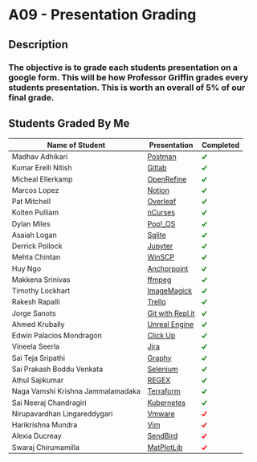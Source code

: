 # A09 - Presentation Grading
## Description
### The objective is to grade each students presentation on a google form. This will be how Professor Griffin grades every students presentation. This is worth an overall of 5% of our final grade.

## Students Graded By Me
| Name of Student | Presentation | Completed |
| --------------- | ------------ | --------- |
| Madhav Adhikari | [Postman](https://www.postman.com/) | <img src="https://github.com/ACHarrison32/4883-PT-Harrison/blob/main/index.png" width="10"> |
| Kumar Erelli Nitish | [Gitlab](https://docs.gitlab.com/ee/ci/) | <img src="https://github.com/ACHarrison32/4883-PT-Harrison/blob/main/index.png" width="10"> |
| Micheal Ellerkamp | [OpenRefine](https://openrefine.org/) | <img src="https://github.com/ACHarrison32/4883-PT-Harrison/blob/main/index.png" width="10"> |
| Marcos Lopez | [Notion](https://notion.so/) |  <img src="https://github.com/ACHarrison32/4883-PT-Harrison/blob/main/index.png" width="10"> |
| Pat Mitchell | [Overleaf](https://www.overleaf.com/) | <img src="https://github.com/ACHarrison32/4883-PT-Harrison/blob/main/index.png" width="10"> |
| Kolten Pulliam | [nCurses](https://www.youtube.com/watch?v=DtHO5DBZQHw) | <img src="https://github.com/ACHarrison32/4883-PT-Harrison/blob/main/index.png" width="10"> |
| Dylan Miles | [Pop!_OS](https://pop.system76.com/) | <img src="https://github.com/ACHarrison32/4883-PT-Harrison/blob/main/index.png" width="10"> |
| Asaiah Logan | [Sqlite](https://www.sqlite.org/index.html) | <img src="https://github.com/ACHarrison32/4883-PT-Harrison/blob/main/index.png" width="10"> |
| Derrick Pollock | [Jupyter](https://jupyter.org/) |  <img src="https://github.com/ACHarrison32/4883-PT-Harrison/blob/main/index.png" width="10"> |
| Mehta Chintan | [WinSCP](https://winscp.net/eng/index.php) | <img src="https://github.com/ACHarrison32/4883-PT-Harrison/blob/main/index.png" width="10"> |
| Huy Ngo | [Anchorpoint](https://www.anchorpoint.work/) | <img src="https://github.com/ACHarrison32/4883-PT-Harrison/blob/main/index.png" width="10"> |
| Makkena Srinivas | [ffmpeg](https://en.wikipedia.org/wiki/FFmpeg) | <img src="https://github.com/ACHarrison32/4883-PT-Harrison/blob/main/index.png" width="10"> |
| Timothy Lockhart | [ImageMagick](https://imagemagick.org/index.php) | <img src="https://github.com/ACHarrison32/4883-PT-Harrison/blob/main/index.png" width="10"> |
| Rakesh Rapalli | [Trello](https://trello.com) | <img src="https://github.com/ACHarrison32/4883-PT-Harrison/blob/main/index.png" width="10"> | 
| Jorge Sanots | [Git with Repl.it](https://replit.com/~) | <img src="https://github.com/ACHarrison32/4883-PT-Harrison/blob/main/index.png" width="10"> |
| Ahmed Krubally | [Unreal Engine](https://www.unrealengine.com/en-US) | <img src="https://github.com/ACHarrison32/4883-PT-Harrison/blob/main/index.png" width="10"> |
| Edwin Palacios Mondragon | [Click Up](https://testsigma.com/) | <img src="https://github.com/ACHarrison32/4883-PT-Harrison/blob/main/index.png" width="10"> |
| Vineela Seerla | [Jira](https://www.atlassian.com/software/jira/free) | <img src="https://github.com/ACHarrison32/4883-PT-Harrison/blob/main/index.png" width="10"> |
| Sai Teja Sripathi | [Graphy](https://graphy.app/)  | <img src="https://github.com/ACHarrison32/4883-PT-Harrison/blob/main/index.png" width="10"> |
| Sai Prakash Boddu Venkata | [Selenium](https://www.selenium.dev/) | <img src="https://github.com/ACHarrison32/4883-PT-Harrison/blob/main/index.png" width="10"> |
| Athul Sajikumar | [REGEX](https://regexr.com/) | <img src="https://github.com/ACHarrison32/4883-PT-Harrison/blob/main/index.png" width="10"> |
| Naga Vamshi Krishna Jammalamadaka | [Terraform](https://registry.terraform.io/providers/hashicorp/aws/latest/docs) | <img src="https://github.com/ACHarrison32/4883-PT-Harrison/blob/main/index.png" width="10"> |
| Sai Neeraj Chandragiri | [Kubernetes](https://kubernetes.io/) | <img src="https://github.com/ACHarrison32/4883-PT-Harrison/blob/main/index.png" width="10"> |
| Nirupavardhan Lingareddygari | [Vmware](https://docs.vmware.com/en/VMware-Tools/index.html) | <img src="https://github.com/ACHarrison32/4883-PT-Harrison/blob/main/images.png" width="10"> |
| Harikrishna Mundra | [Vim](https://www.vim.org/) | <img src="https://github.com/ACHarrison32/4883-PT-Harrison/blob/main/images.png" width="10"> |
| Alexia Ducreay | [SendBird](https://sendbird.com/?utm_medium=paid-search&utm_source=bing&utm_content=brand&utm_campaign=2023-q1-paid-search-bing-brand&msclkid=910744d89c1b1d1324f82070859a2a3f&utm_term=SendBird) | <img src="https://github.com/ACHarrison32/4883-PT-Harrison/blob/main/images.png" width="10"> |
| Swaraj Chirumamilla | [MatPlotLib](https://matplotlib.org/) | <img src="https://github.com/ACHarrison32/4883-PT-Harrison/blob/main/images.png" width="10"> |
